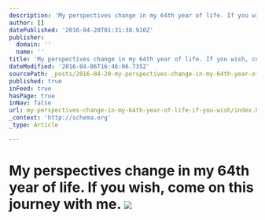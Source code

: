 ```yaml
---
description: 'My perspectives change in my 64th year of life. If you wish, come on this journey with me.'
author: []
datePublished: '2016-04-20T01:31:38.910Z'
publisher:
  domain: ''
  name: ''
title: 'My perspectives change in my 64th year of life. If you wish, come on this journey with me. '
dateModified: '2016-04-06T16:46:06.735Z'
sourcePath: _posts/2016-04-20-my-perspectives-change-in-my-64th-year-of-life-if-you-wish.md
published: true
inFeed: true
hasPage: true
inNav: false
url: my-perspectives-change-in-my-64th-year-of-life-if-you-wish/index.html
_context: 'http://schema.org'
_type: Article

---
```

# My perspectives change in my 64th year of life. If you wish, come on this journey with me. ![](https://the-grid-user-content.s3-us-west-2.amazonaws.com/05906e65-175a-4e32-b9e7-da1f5601ba9b.png)
